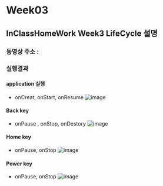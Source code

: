 # Week03

## InClassHomeWork Week3 LifeCycle 설명

### 동영상 주소 : 

### 실행결과

#### application 실행

- onCreat, onStart, onResume
 ![image](https://user-images.githubusercontent.com/80194089/111310009-e4b63300-869f-11eb-9e15-ca1039a98a1a.png)

#### Back key

- onPause , onStop, onDestory
![image](https://user-images.githubusercontent.com/80194089/111310058-f992c680-869f-11eb-990c-b12d23dd4123.png)

#### Home key

- onPause, onStop
![image](https://user-images.githubusercontent.com/80194089/111310269-3e1e6200-86a0-11eb-8c93-2712c6ca0005.png)

#### Power key

- onPause, onStop
![image](https://user-images.githubusercontent.com/80194089/111310608-a1a88f80-86a0-11eb-9555-1d897ffb4956.png)
